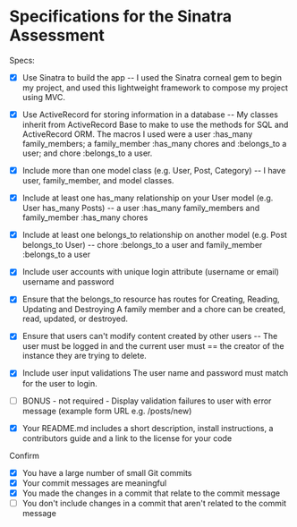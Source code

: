 # Specifications for the Sinatra Assessment

Specs:
- [x] Use Sinatra to build the app -- I used the Sinatra corneal gem to begin my project, and used this lightweight framework to compose my project using MVC.

- [x] Use ActiveRecord for storing information in a database -- My classes inherit from ActiveRecord Base to make to use the methods for SQL and ActiveRecord ORM. The macros I used were a user :has_many family_members; a family_member :has_many chores and :belongs_to a user; and chore :belongs_to a user.

- [x] Include more than one model class (e.g. User, Post, Category) -- I have user, family_member, and model classes.

- [x] Include at least one has_many relationship on your User model (e.g. User has_many Posts) -- a user :has_many family_members and family_member :has_many chores

- [x] Include at least one belongs_to relationship on another model (e.g. Post belongs_to User) -- chore :belongs_to a user and family_member :belongs_to a user

- [x] Include user accounts with unique login attribute (username or email) username and password

- [x] Ensure that the belongs_to resource has routes for Creating, Reading, Updating and Destroying A family member and a chore can be created, read, updated, or destroyed.

- [x] Ensure that users can't modify content created by other users -- The user must be logged in and the current user must == the creator of the instance they are trying to delete.

- [x] Include user input validations The user name and password must match for the user to login.

- [ ] BONUS - not required - Display validation failures to user with error message (example form URL e.g. /posts/new)

- [x] Your README.md includes a short description, install instructions, a contributors guide and a link to the license for your code

Confirm
- [x] You have a large number of small Git commits
- [x] Your commit messages are meaningful
- [x] You made the changes in a commit that relate to the commit message
- [ ] You don't include changes in a commit that aren't related to the commit message
